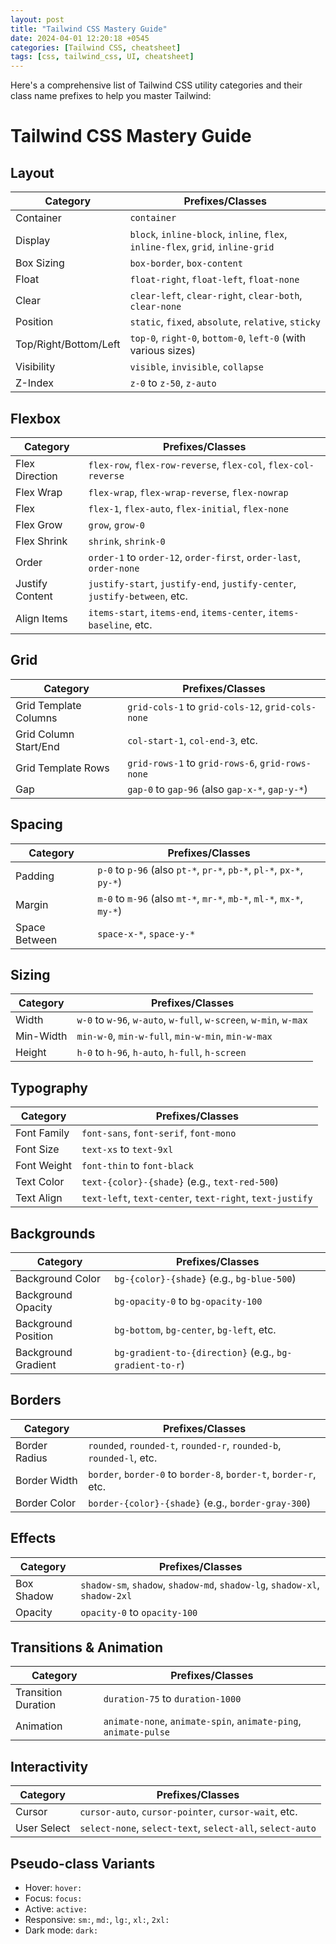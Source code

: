 ```yaml
---
layout: post
title: "Tailwind CSS Mastery Guide"
date: 2024-04-01 12:20:18 +0545
categories: [Tailwind CSS, cheatsheet]
tags: [css, tailwind_css, UI, cheatsheet]
---
```


Here's a comprehensive list of Tailwind CSS utility categories and their class name prefixes to help you master Tailwind:

# Tailwind CSS Mastery Guide

## Layout

| Category              | Prefixes/Classes                                                                |
| --------------------- | ------------------------------------------------------------------------------- |
| Container             | `container`                                                                     |
| Display               | `block`, `inline-block`, `inline`, `flex`, `inline-flex`, `grid`, `inline-grid` |
| Box Sizing            | `box-border`, `box-content`                                                     |
| Float                 | `float-right`, `float-left`, `float-none`                                       |
| Clear                 | `clear-left`, `clear-right`, `clear-both`, `clear-none`                         |
| Position              | `static`, `fixed`, `absolute`, `relative`, `sticky`                             |
| Top/Right/Bottom/Left | `top-0`, `right-0`, `bottom-0`, `left-0` (with various sizes)                   |
| Visibility            | `visible`, `invisible`, `collapse`                                              |
| Z-Index               | `z-0` to `z-50`, `z-auto`                                                       |

## Flexbox

| Category        | Prefixes/Classes                                                          |
| --------------- | ------------------------------------------------------------------------- |
| Flex Direction  | `flex-row`, `flex-row-reverse`, `flex-col`, `flex-col-reverse`            |
| Flex Wrap       | `flex-wrap`, `flex-wrap-reverse`, `flex-nowrap`                           |
| Flex            | `flex-1`, `flex-auto`, `flex-initial`, `flex-none`                        |
| Flex Grow       | `grow`, `grow-0`                                                          |
| Flex Shrink     | `shrink`, `shrink-0`                                                      |
| Order           | `order-1` to `order-12`, `order-first`, `order-last`, `order-none`        |
| Justify Content | `justify-start`, `justify-end`, `justify-center`, `justify-between`, etc. |
| Align Items     | `items-start`, `items-end`, `items-center`, `items-baseline`, etc.        |

## Grid

| Category              | Prefixes/Classes                                  |
| --------------------- | ------------------------------------------------- |
| Grid Template Columns | `grid-cols-1` to `grid-cols-12`, `grid-cols-none` |
| Grid Column Start/End | `col-start-1`, `col-end-3`, etc.                  |
| Grid Template Rows    | `grid-rows-1` to `grid-rows-6`, `grid-rows-none`  |
| Gap                   | `gap-0` to `gap-96` (also `gap-x-*`, `gap-y-*`)   |

## Spacing

| Category      | Prefixes/Classes                                                      |
| ------------- | --------------------------------------------------------------------- |
| Padding       | `p-0` to `p-96` (also `pt-*`, `pr-*`, `pb-*`, `pl-*`, `px-*`, `py-*`) |
| Margin        | `m-0` to `m-96` (also `mt-*`, `mr-*`, `mb-*`, `ml-*`, `mx-*`, `my-*`) |
| Space Between | `space-x-*`, `space-y-*`                                              |

## Sizing

| Category  | Prefixes/Classes                                                  |
| --------- | ----------------------------------------------------------------- |
| Width     | `w-0` to `w-96`, `w-auto`, `w-full`, `w-screen`, `w-min`, `w-max` |
| Min-Width | `min-w-0`, `min-w-full`, `min-w-min`, `min-w-max`                 |
| Height    | `h-0` to `h-96`, `h-auto`, `h-full`, `h-screen`                   |

## Typography

| Category    | Prefixes/Classes                                         |
| ----------- | -------------------------------------------------------- |
| Font Family | `font-sans`, `font-serif`, `font-mono`                   |
| Font Size   | `text-xs` to `text-9xl`                                  |
| Font Weight | `font-thin` to `font-black`                              |
| Text Color  | `text-{color}-{shade}` (e.g., `text-red-500`)            |
| Text Align  | `text-left`, `text-center`, `text-right`, `text-justify` |

## Backgrounds

| Category            | Prefixes/Classes                                        |
| ------------------- | ------------------------------------------------------- |
| Background Color    | `bg-{color}-{shade}` (e.g., `bg-blue-500`)              |
| Background Opacity  | `bg-opacity-0` to `bg-opacity-100`                      |
| Background Position | `bg-bottom`, `bg-center`, `bg-left`, etc.               |
| Background Gradient | `bg-gradient-to-{direction}` (e.g., `bg-gradient-to-r`) |

## Borders

| Category      | Prefixes/Classes                                                    |
| ------------- | ------------------------------------------------------------------- |
| Border Radius | `rounded`, `rounded-t`, `rounded-r`, `rounded-b`, `rounded-l`, etc. |
| Border Width  | `border`, `border-0` to `border-8`, `border-t`, `border-r`, etc.    |
| Border Color  | `border-{color}-{shade}` (e.g., `border-gray-300`)                  |

## Effects

| Category   | Prefixes/Classes                                                           |
| ---------- | -------------------------------------------------------------------------- |
| Box Shadow | `shadow-sm`, `shadow`, `shadow-md`, `shadow-lg`, `shadow-xl`, `shadow-2xl` |
| Opacity    | `opacity-0` to `opacity-100`                                               |

## Transitions & Animation

| Category            | Prefixes/Classes                                                |
| ------------------- | --------------------------------------------------------------- |
| Transition Duration | `duration-75` to `duration-1000`                                |
| Animation           | `animate-none`, `animate-spin`, `animate-ping`, `animate-pulse` |

## Interactivity

| Category    | Prefixes/Classes                                          |
| ----------- | --------------------------------------------------------- |
| Cursor      | `cursor-auto`, `cursor-pointer`, `cursor-wait`, etc.      |
| User Select | `select-none`, `select-text`, `select-all`, `select-auto` |

## Pseudo-class Variants

- Hover: `hover:`
- Focus: `focus:`
- Active: `active:`
- Responsive: `sm:`, `md:`, `lg:`, `xl:`, `2xl:`
- Dark mode: `dark:`
